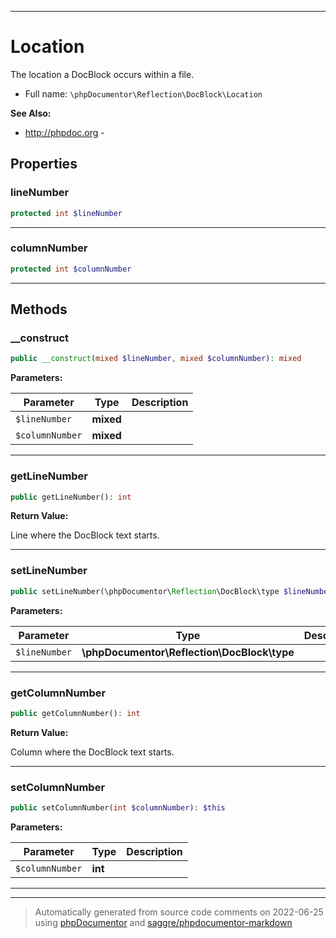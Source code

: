 ***

# Location

The location a DocBlock occurs within a file.



* Full name: `\phpDocumentor\Reflection\DocBlock\Location`

**See Also:**

* http://phpdoc.org - 



## Properties


### lineNumber



```php
protected int $lineNumber
```






***

### columnNumber



```php
protected int $columnNumber
```






***

## Methods


### __construct



```php
public __construct(mixed $lineNumber, mixed $columnNumber): mixed
```








**Parameters:**

| Parameter | Type | Description |
|-----------|------|-------------|
| `$lineNumber` | **mixed** |  |
| `$columnNumber` | **mixed** |  |




***

### getLineNumber



```php
public getLineNumber(): int
```









**Return Value:**

Line where the DocBlock text starts.



***

### setLineNumber



```php
public setLineNumber(\phpDocumentor\Reflection\DocBlock\type $lineNumber): $this
```








**Parameters:**

| Parameter | Type | Description |
|-----------|------|-------------|
| `$lineNumber` | **\phpDocumentor\Reflection\DocBlock\type** |  |




***

### getColumnNumber



```php
public getColumnNumber(): int
```









**Return Value:**

Column where the DocBlock text starts.



***

### setColumnNumber



```php
public setColumnNumber(int $columnNumber): $this
```








**Parameters:**

| Parameter | Type | Description |
|-----------|------|-------------|
| `$columnNumber` | **int** |  |




***


***
> Automatically generated from source code comments on 2022-06-25 using [phpDocumentor](http://www.phpdoc.org/) and [saggre/phpdocumentor-markdown](https://github.com/Saggre/phpDocumentor-markdown)
